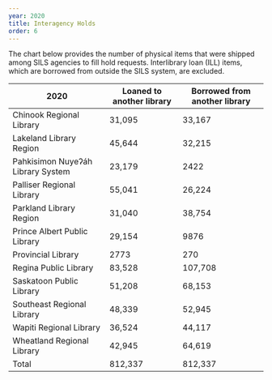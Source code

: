 ```yaml
---
year: 2020
title: Interagency Holds
order: 6
---
```


The chart below provides the number of physical items that were shipped among SILS agencies to fill hold requests. Interlibrary loan (ILL) items, which are borrowed from outside the SILS system, are excluded.

| 2020                              | Loaned to another library | Borrowed from another library |
| --------------------------------- | ------------------------- | ----------------------------- |
| Chinook Regional Library | 31,095 | 33,167 |
| Lakeland Library Region | 45,644 | 32,215 |
| Pahkisimon Nuyeʔáh Library System | 23,179 | 2422 |
| Palliser Regional Library | 55,041 | 26,224 |
| Parkland Library Region | 31,040 | 38,754 |
| Prince Albert Public Library | 29,154 | 9876 |
| Provincial Library | 2773 | 270 |
| Regina Public Library | 83,528 | 107,708 |
| Saskatoon Public Library | 51,208 | 68,153 |
| Southeast Regional Library | 48,339 | 52,945 |
| Wapiti Regional Library | 36,524 | 44,117 |
| Wheatland Regional Library | 42,945 | 64,619 |
| Total | 812,337 | 812,337 |

